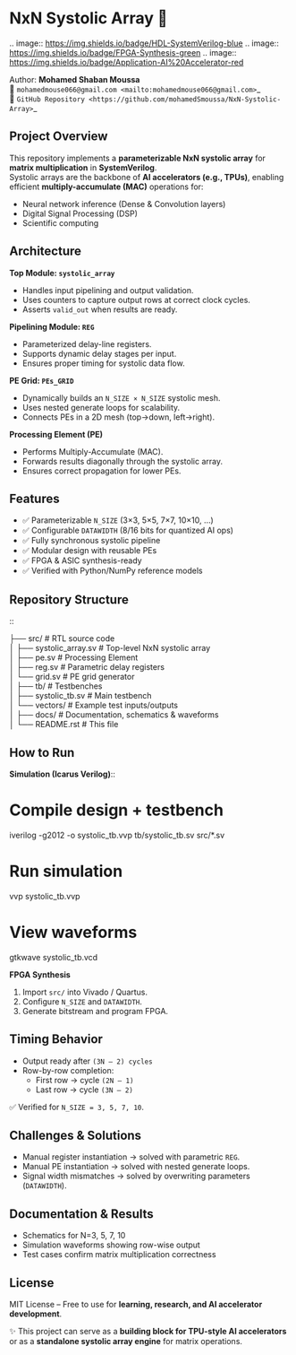 NxN Systolic Array 🚀
=====================

.. image:: https://img.shields.io/badge/HDL-SystemVerilog-blue
.. image:: https://img.shields.io/badge/FPGA-Synthesis-green
.. image:: https://img.shields.io/badge/Application-AI%20Accelerator-red

Author: **Mohamed Shaban Moussa**  
📧 `mohamedmouse066@gmail.com <mailto:mohamedmouse066@gmail.com>`_  
🔗 `GitHub Repository <https://github.com/mohamedSmoussa/NxN-Systolic-Array>`_

Project Overview
----------------
This repository implements a **parameterizable NxN systolic array** for **matrix multiplication** in **SystemVerilog**.  
Systolic arrays are the backbone of **AI accelerators (e.g., TPUs)**, enabling efficient **multiply-accumulate (MAC)** operations for:

- Neural network inference (Dense & Convolution layers)  
- Digital Signal Processing (DSP)  
- Scientific computing  

Architecture
------------
**Top Module: ``systolic_array``**

- Handles input pipelining and output validation.  
- Uses counters to capture output rows at correct clock cycles.  
- Asserts ``valid_out`` when results are ready.  

**Pipelining Module: ``REG``**

- Parameterized delay-line registers.  
- Supports dynamic delay stages per input.  
- Ensures proper timing for systolic data flow.  

**PE Grid: ``PEs_GRID``**

- Dynamically builds an ``N_SIZE × N_SIZE`` systolic mesh.  
- Uses nested generate loops for scalability.  
- Connects PEs in a 2D mesh (top→down, left→right).  

**Processing Element (PE)**

- Performs Multiply-Accumulate (MAC).  
- Forwards results diagonally through the systolic array.  
- Ensures correct propagation for lower PEs.  

Features
--------
- ✅ Parameterizable ``N_SIZE`` (3×3, 5×5, 7×7, 10×10, …)  
- ✅ Configurable ``DATAWIDTH`` (8/16 bits for quantized AI ops)  
- ✅ Fully synchronous systolic pipeline  
- ✅ Modular design with reusable PEs  
- ✅ FPGA & ASIC synthesis-ready  
- ✅ Verified with Python/NumPy reference models  

Repository Structure
--------------------
::

   ├── src/                   # RTL source code  
   │   ├── systolic_array.sv  # Top-level NxN systolic array  
   │   ├── pe.sv              # Processing Element  
   │   ├── reg.sv             # Parametric delay registers  
   │   └── grid.sv            # PE grid generator  
   │
   ├── tb/                    # Testbenches  
   │   ├── systolic_tb.sv     # Main testbench  
   │   └── vectors/           # Example test inputs/outputs  
   │
   ├── docs/                  # Documentation, schematics & waveforms  
   │
   └── README.rst             # This file  

How to Run
----------
**Simulation (Icarus Verilog)**::

   # Compile design + testbench
   iverilog -g2012 -o systolic_tb.vvp tb/systolic_tb.sv src/*.sv

   # Run simulation
   vvp systolic_tb.vvp

   # View waveforms
   gtkwave systolic_tb.vcd

**FPGA Synthesis**

1. Import ``src/`` into Vivado / Quartus.  
2. Configure ``N_SIZE`` and ``DATAWIDTH``.  
3. Generate bitstream and program FPGA.  

Timing Behavior
---------------
- Output ready after ``(3N – 2) cycles``  
- Row-by-row completion:  
  - First row → cycle ``(2N – 1)``  
  - Last row → cycle ``(3N – 2)``  

✅ Verified for ``N_SIZE = 3, 5, 7, 10``.  

Challenges & Solutions
----------------------
- Manual register instantiation → solved with parametric ``REG``.  
- Manual PE instantiation → solved with nested generate loops.  
- Signal width mismatches → solved by overwriting parameters (``DATAWIDTH``).  

Documentation & Results
-----------------------
- Schematics for N=3, 5, 7, 10  
- Simulation waveforms showing row-wise output  
- Test cases confirm matrix multiplication correctness  

License
-------
MIT License – Free to use for **learning, research, and AI accelerator development**.  

✨ This project can serve as a **building block for TPU-style AI accelerators** or as a **standalone systolic array engine** for matrix operations.  
